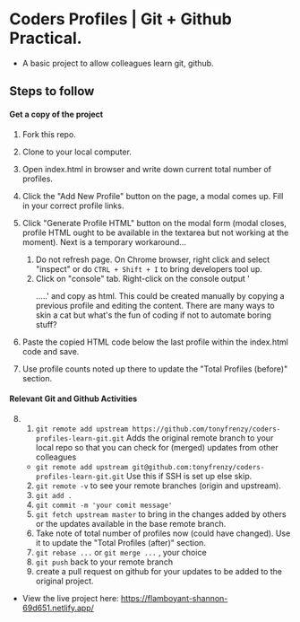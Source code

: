 # Coders Profiles | Git + Github Practical.

- A basic project to allow colleagues learn git, github.

## Steps to follow
#### Get a copy of the project
1. Fork this repo.

2. Clone to your local computer.

3. Open index.html in browser and write down current total number of profiles.

4. Click the "Add New Profile" button on the page, a modal comes up. Fill in your correct profile links.

5. Click "Generate Profile HTML" button on the modal form 
	(modal closes, profile HTML ought to be available in the textarea but not working at the moment). Next is a temporary workaround...
	1. Do not refresh page. On Chrome browser, right click and select "inspect" or do `CTRL + Shift + I`  to bring developers tool up.
	2. Click on "console" tab. Right-click on the console output '<dl class>.....' and copy as html. This could be created manually by copying a previous profile and editing the content. There are many ways to skin a cat but what's the fun of coding if not to automate boring stuff?

6. Paste the copied HTML code below the last profile within the index.html code and save.

7. Use profile counts noted up there to update the "Total Profiles (before)" section.


#### Relevant Git and Github Activities
8. 
	1. `git remote add upstream https://github.com/tonyfrenzy/coders-profiles-learn-git.git` Adds the original remote branch to your local repo so that you can check for (merged) updates from other colleagues
	- `git remote add upstream git@github.com:tonyfrenzy/coders-profiles-learn-git.git` Use this if SSH is set up else skip.
	2. `git remote -v` to see your remote branches (origin and upstream).
	3. `git add .`
	4. `git commit -m 'your comit message'`
	5. `git fetch upstream master` to bring in the changes added by others or the updates available in the base remote branch.
	6. Take note of total number of profiles now (could have changed). Use it to update the "Total Profiles (after)" section.
	7. `git rebase ...` or `git merge ...` , your choice
	8. `git push` back to your remote branch
	9. create a pull request on github for your updates to be added to the original project.

- View the live project here: https://flamboyant-shannon-69d651.netlify.app/
